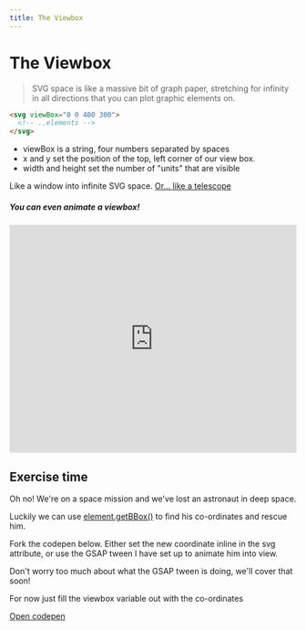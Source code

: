 ```yaml
---
title: The Viewbox
---
```


# The Viewbox

> SVG space is like a massive bit of graph paper, stretching for infinity in all directions that you can plot graphic elements on.

```html
<svg viewBox="0 0 400 300">
  <!-- ..elements -->
</svg>
```

- viewBox is a string, four numbers separated by spaces
- x and y set the position of the top, left corner of our view box.
- width and height set the number of "units" that are visible

Like a window into infinite SVG space.
[Or... like a telescope](https://wattenberger.com/guide/scaling-svg)

##### You can even animate a viewbox!

<iframe height="400" style="width: 100%;" scrolling="no" title="Animated Flow Chart to demo animating viewBox" src="https://codepen.io/sdras/embed/preview/VjvGJM?height=265&theme-id=default&default-tab=html,result" frameborder="no" allowtransparency="true" allowfullscreen="true">
  See the Pen <a href='https://codepen.io/sdras/pen/VjvGJM'>Animated Flow Chart to demo animating viewBox</a> by Sarah Drasner
  (<a href='https://codepen.io/sdras'>@sdras</a>) on <a href='https://codepen.io'>CodePen</a>.
</iframe>

## Exercise time

Oh no! We're on a space mission and we've lost an astronaut in deep space.

Luckily we can use [element.getBBox()](https://developer.mozilla.org/en-US/docs/Web/API/SVGGraphicsElement/getBBox) to find his co-ordinates and rescue him.

Fork the codepen below. Either set the new coordinate inline in the svg attribute, or use the GSAP tween I have set up to animate him into view.

Don't worry too much about what the GSAP tween is doing, we'll cover that soon!

For now just fill the viewbox variable out with the co-ordinates

[Open codepen](https://codepen.io/cassie-codes/pen/79a66762d1264bb8b3c0e2a0ab2a773e?editors=1010)
